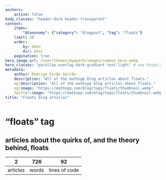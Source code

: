 ```yaml
---
anchors:
    active: false
body_classes: "header-dark header-transparent"
content:
    items:
        "@taxonomy": {"category": "blogpost", "tag": "floats"}
    limit: 20
    order:
        by: date
        dir: desc
    pagination: true
hero_image_url: /user/themes/myquark/images/common_hero.webp
hero_classes: "parallax overlay-dark-gradient text-light" # see https://demo.getgrav.org/blog-skeleton/blog/hero-classes
metadata:
    author: Rodrigo Girão Serrão
    description: "All of the mathspp blog articles about floats."
    og:description: "All of the mathspp blog articles about floats."
    og:image: "https://mathspp.com/blog/tags/floats/thumbnail.webp"
    twitter:image: "https://mathspp.com/blog/tags/floats/thumbnail.webp"
title: "Floats blog articles"
---
```


# “floats” tag


## articles about the quirks of, and the theory behind, floats



<table class="stats-table">
    <thead>
        <tr>
            <th style="text-align: center;">2</th>
            <th style="text-align: center;">726</th>
            <th style="text-align: center;">92</th>
        </tr>
    </thead>
    <tbody>
        <tr>
            <td style="text-align: center;">articles</td>
            <td style="text-align: center;">words</td>
            <td style="text-align: center;">lines of code</td>
        </tr>
    </tbody>
</table>